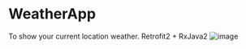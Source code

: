 # WeatherApp
To show your current location weather.
Retrofit2 + RxJava2
![image](https://i.imgur.com/k4moCIm.png)
